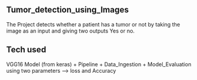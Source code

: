 ## Tumor_detection_using_Images

The Project detects whether a patient has a tumor or not by taking the image as an input and giving two outputs Yes or no.

## Tech used

VGG16 Model (from keras) + Pipeline + Data_Ingestion + Model_Evaluation using two parameters --> loss and Accuracy


